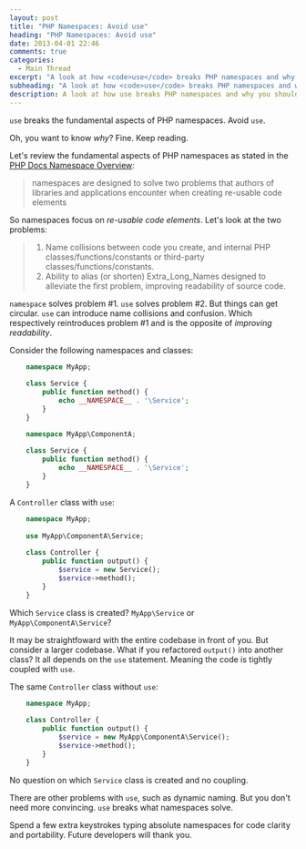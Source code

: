```yaml
---
layout: post
title: "PHP Namespaces: Avoid use"
heading: "PHP Namespaces: Avoid use"
date: 2013-04-01 22:46
comments: true
categories:
  - Main Thread
excerpt: "A look at how <code>use</code> breaks PHP namespaces and why you should avoid using <code>use</code>."
subheading: "A look at how <code>use</code> breaks PHP namespaces and why you should avoid using <code>use</code>."
description: A look at how use breaks PHP namespaces and why you should avoid using use.
---
```

`use` breaks the fundamental aspects of PHP namespaces. Avoid `use`.

Oh, you want to know *why*? Fine. Keep reading.

Let's review the fundamental aspects of PHP namespaces as stated in the [PHP Docs Namespace Overview](http://www.php.net/manual/en/language.namespaces.rationale.php):

> namespaces are designed to solve two problems that authors of libraries and applications encounter when creating re-usable code elements

So namespaces focus on  *re-usable code elements*. Let's look at the two problems:

> 1. Name collisions between code you create, and internal PHP classes/functions/constants or third-party classes/functions/constants.
> 2. Ability to alias (or shorten) Extra_Long_Names designed to alleviate the first problem, improving readability of source code.

`namespace` solves problem #1. `use` solves problem #2. But things can get circular. `use` can introduce name collisions and confusion. Which respectively reintroduces problem #1 and is the opposite of *improving readability*.

Consider the following namespaces and classes:

``` php MyApp/Service.php
	namespace MyApp;
	
	class Service {
		public function method() {
			echo __NAMESPACE__ . '\Service';
		}
	}
```

``` php MyApp/ComponentA/Service.php
	namespace MyApp\ComponentA;
	
	class Service {
		public function method() {
			echo __NAMESPACE__ . '\Service';
		}
	}
```

A `Controller` class with `use`:

``` php MyApp/Controller.php
	namespace MyApp;
	
	use MyApp\ComponentA\Service;
	
	class Controller {
		public function output() {
			$service = new Service();
			$service->method();
		}
	}
```

Which `Service` class is created? `MyApp\Service` or `MyApp\ComponentA\Service`?

It may be straightfoward with the entire codebase in front of you. But consider a larger codebase. What if you refactored `output()` into another class? It all depends on the `use` statement. Meaning the code is tightly coupled with `use`.

The same `Controller` class without `use`:

``` php MyApp/Controller.php
	namespace MyApp;
	
	class Controller {
		public function output() {
			$service = new MyApp\ComponentA\Service();
			$service->method();
		}
	}
```

No question on which `Service` class is created and no coupling.

There are other problems with `use`, such as dynamic naming. But you don't need more convincing. `use` breaks what namespaces solve. 

Spend a few extra keystrokes typing absolute namespaces for code clarity and portability. Future developers will thank you.
